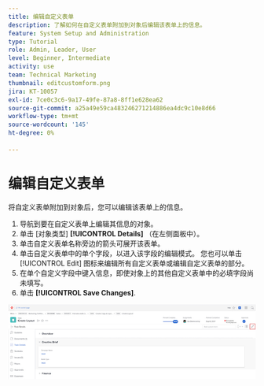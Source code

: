 ```yaml
---
title: 编辑自定义表单
description: 了解如何在自定义表单附加到对象后编辑该表单上的信息。
feature: System Setup and Administration
type: Tutorial
role: Admin, Leader, User
level: Beginner, Intermediate
activity: use
team: Technical Marketing
thumbnail: editcustomform.png
jira: KT-10057
exl-id: 7ce0c3c6-9a17-49fe-87a8-8ff1e628ea62
source-git-commit: a25a49e59ca483246271214886ea4dc9c10e8d66
workflow-type: tm+mt
source-wordcount: '145'
ht-degree: 0%

---
```


# 编辑自定义表单

<!---
21.4 updates have been made here
--->

将自定义表单附加到对象后，您可以编辑该表单上的信息。

1. 导航到要在自定义表单上编辑其信息的对象。
1. 单击 [对象类型] **[!UICONTROL Details]** （在左侧面板中）。
1. 单击自定义表单名称旁边的箭头可展开该表单。
1. 单击自定义表单中的单个字段，以进入该字段的编辑模式。 您也可以单击 [!UICONTROL Edit] 图标来编辑所有自定义表单或编辑自定义表单的部分。
1. 在单个自定义字段中键入信息，即使对象上的其他自定义表单中的必填字段尚未填写。
1. 单击 **[!UICONTROL Save Changes]**.

![显示正在编辑的自定义表单的“任务详细信息”窗口](assets/custom-forms-edit-a-custom-form.jpg)
